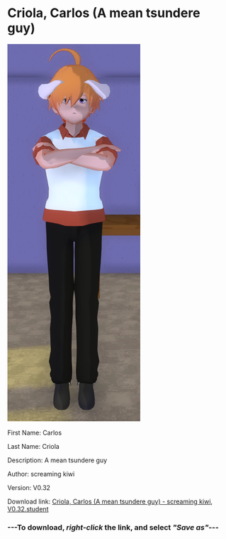 # Criola, Carlos (A mean tsundere guy)

<img src = "https://raw.githubusercontent.com/Arbiter1223/Daigaku-Gurashi-Custom-Students/master/Students/Files/Criola%2C%20Carlos%20(A%20mean%20tsundere%20guy).png">

First Name: Carlos

Last Name: Criola

Description: A mean tsundere guy

Author: screaming kiwi

Version: V0.32

Download link: <a href="https://raw.githubusercontent.com/Arbiter1223/Daigaku-Gurashi-Custom-Students/master/Students/Files/Criola%2C%20Carlos%20(A%20mean%20tsundere%20guy)%20-%20screaming%20kiwi%2C%20V0.32.student">Criola, Carlos (A mean tsundere guy) - screaming kiwi, V0.32.student</a>

### ---**To download, _right-click_ the link, and select _"Save as"_**---
